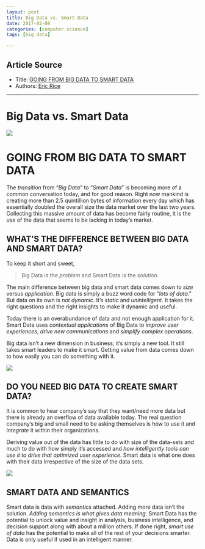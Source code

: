 ```yaml
---
layout: post
title: Big Data vs. Smart Data
date: 2017-02-08
categories: [computer science]
tags: [big data]

---
```


## Article Source
* Title: [GOING FROM BIG DATA TO SMART DATA](http://trepscore.com/big-data-to-smart-data/)
* Authors: [Eric Rice ](http://trepscore.com/author/eric/)

---


Big Data vs. Smart Data
===

![](http://trepscore.com/wp-content/uploads/2014/09/Big-Data-vs-Smart-Data.png)

# GOING FROM BIG DATA TO SMART DATA

The *transition* from “*Big Data*” to “*Smart Data*” is becoming more of a common conversation today, and for good reason. Right now mankind is creating more than 2.5 quintillion bytes of information every day which has essentially doubled the overall size the data market over the last two years. Collecting this massive amount of data has become fairly routine, it is the *use* of the data that seems to be lacking in today’s market.

## WHAT’S THE DIFFERENCE BETWEEN BIG DATA AND SMART DATA?

To keep it short and sweet, 
> Big Data is the *problem* and Smart Data is the *solution*. 

The main difference between big data and smart data comes down to *size* versus *application*. Big data is simply a buzz word code for “*lots of data*.” But data on its own is *not dynamic*. It’s *static* and *unintelligent*. It takes the right questions and the right insights to make it dynamic and useful.

Today there is an overabundance of data and not enough application for it. Smart Data uses *contextual applications* of Big Data to *improve user experiences*, *drive new communications* and *simplify complex operations*.

Big data isn’t a new dimension in business; it’s simply a new tool. It still takes smart leaders to make it smart. Getting value from data comes down to how easily you can do something with it.

![](http://sungsoo.githhub.com/images/smart-data.jpg)

## DO YOU NEED BIG DATA TO CREATE SMART DATA?

It is common to hear company’s say that they want/need more data but there is already an overflow of data available today. The real question company’s big and small need to be asking themselves is how to use it and *integrate* it within their organizations.

Deriving value out of the data has little to do with size of the data-sets and much to do with how simply it’s accessed and *how intelligently tools can use it to drive that optimized user experience*. Smart data is what one does with their data irrespective of the size of the data sets.

![](http://sungsoo.githhub.com/images/smart-data-property.png)

## SMART DATA AND SEMANTICS

Smart data is data with *semantics* attached. Adding more data isn’t the solution. *Adding semantics is what gives data meaning*. Smart Data has the potential to unlock value and insight in analysis, business intelligence, and decision support along with about a million others. If done right, *smart use of data* has the potential to make all of the rest of your decisions smarter. Data is only useful if used in an intelligent manner.


